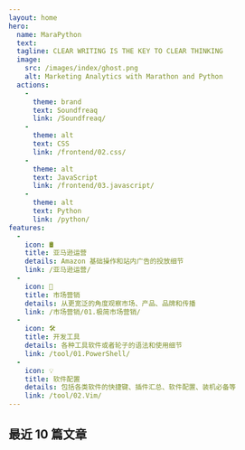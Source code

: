 ```yaml
---
layout: home
hero: 
  name: MaraPython
  text: 
  tagline: CLEAR WRITING IS THE KEY TO CLEAR THINKING
  image: 
    src: /images/index/ghost.png
    alt: Marketing Analytics with Marathon and Python
  actions: 
    - 
      theme: brand
      text: Soundfreaq
      link: /Soundfreaq/
    - 
      theme: alt
      text: CSS
      link: /frontend/02.css/
    - 
      theme: alt
      text: JavaScript
      link: /frontend/03.javascript/
    - 
      theme: alt
      text: Python
      link: /python/
features: 
  - 
    icon: 🛢️
    title: 亚马逊运营
    details: Amazon 基础操作和站内广告的投放细节
    link: /亚马逊运营/
  - 
    icon: 💨
    title: 市场营销
    details: 从更宽泛的角度观察市场、产品、品牌和传播
    link: /市场营销/01.极简市场营销/
  - 
    icon: 🛠️
    title: 开发工具
    details: 各种工具软件或者轮子的语法和使用细节
    link: /tool/01.PowerShell/
  - 
    icon: 💡
    title: 软件配置
    details: 包括各类软件的快捷键、插件汇总、软件配置、装机必备等
    link: /tool/02.Vim/
---
```


## 最近 10 篇文章

<script setup>
import { computed } from 'vue'
import  { data }  from './.vitepress/utils/posts.data'
import DetailedPostCard from './.vitepress/components/DetailedPostCard.vue'

const computedRecentPosts = computed(() => data.recentPosts.map(item => 
    ({...item, date: item.date.string})))
</script>

<div class="">
  <DetailedPostCard
    v-for="(article, index) in computedRecentPosts"
    :key="index"
    :url="article.url"
    :title="article.title"
    :abstract="article.abstract"
    :date="article.date"
    :tags="article.tags"
  />
</div>
